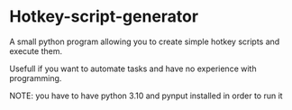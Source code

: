 # Hotkey-script-generator
A small python program allowing you to create simple hotkey scripts and execute them.

Usefull if you want to automate tasks and have no experience with programming.

NOTE: you have to have python 3.10 and pynput installed in order to run it

